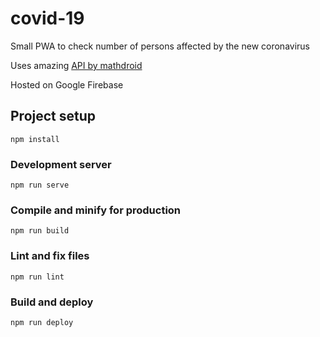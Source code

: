 # covid-19

Small PWA to check number of persons affected by the new coronavirus

Uses amazing [API by mathdroid](https://github.com/mathdroid/covid-19-api)

Hosted on Google Firebase

## Project setup

``npm install``

### Development server

``npm run serve``

### Compile and minify for production

``npm run build``

### Lint and fix files

``npm run lint``

### Build and deploy

``npm run deploy``

